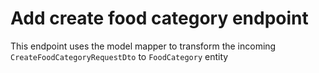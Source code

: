# Add create food category endpoint

This endpoint uses the model mapper to transform the incoming `CreateFoodCategoryRequestDto` to `FoodCategory` entity